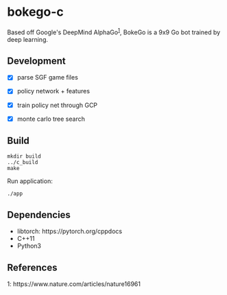 # bokego-c 

Based off Google's DeepMind AlphaGo<sup>[1](#1)</sup>, BokeGo is a 9x9 Go bot trained by deep learning. 

## Development
- [x] parse SGF game files
- [x] policy network + features
- [x] train policy net through GCP
- [x] monte carlo tree search


## Build
```
mkdir build
../c_build
make
```
Run application:
```
./app
```

## Dependencies
<ul>
<li>libtorch: https://pytorch.org/cppdocs</li>
<li>C++11</li>
<li>Python3</li>
</ul>

## References
<div><a name="1">1</a>: https://www.nature.com/articles/nature16961</div>
